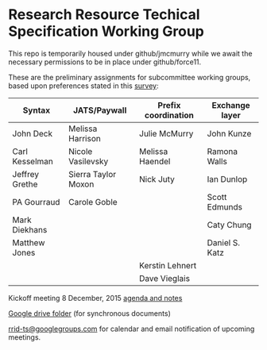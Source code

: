 # Research Resource Techical Specification Working Group

This repo is temporarily housed under github/jmcmurry while we await the necessary permissions to be in place under github/force11.

These are the preliminary assignments for subcommittee working groups, based upon preferences stated in this [survey](https://docs.google.com/forms/d/13JNIToHYTLFZG6lfO12DnL4OYjEpd96Sr3Ge_73uhfg/edit?usp=drive_web):

Syntax | JATS/Paywall | Prefix coordination | Exchange layer
-------|-------|-------|-------|
John Deck | Melissa Harrison | Julie McMurry | John Kunze
Carl Kesselman | Nicole Vasilevsky | Melissa Haendel | Ramona Walls
Jeffrey Grethe | Sierra Taylor Moxon | Nick Juty | Ian Dunlop
PA Gourraud | Carole Goble |  | Scott Edmunds
Mark Diekhans |  |  | Caty Chung
Matthew Jones |  |  | Daniel S. Katz
 |  |  | Kerstin Lehnert
 |  |  | Dave Vieglais
 
 Kickoff meeting 8 December, 2015 [agenda and notes](https://docs.google.com/document/d/15HXvkfrL7Yxk9m1NUKCoEJx7Nh3IzKnaQ4K0l64BPec/edit)
 
 [Google drive folder](https://drive.google.com/drive/u/0/folders/0B7Tv2ysg_H9-MEE0N3BKMmtlTFE) (for synchronous documents)
 
 rrid-ts@googlegroups.com for calendar and email notification of upcoming meetings.
